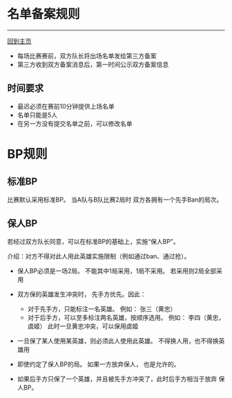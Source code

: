 # 名单备案规则
---
[回到主页](README.md)

- 每场比赛赛前，双方队长将出场名单发给第三方备案
- 第三方收到双方备案消息后，第一时间公示双方备案信息

## 时间要求
- 最迟必须在赛前10分钟提供上场名单
- 名单只能是5人
- 在另一方没有提交名单之前，可以修改名单

# BP规则

## 标准BP
比赛默认采用标准BP。 当A队与B队比赛2局时 双方各拥有一个先手Ban的局次。

## 保人BP
若经过双方队长同意，可以在标准BP的基础上，实施“保人BP”。

介绍：<style color="red">双方提交名单时，各方在提交5个比赛者的姓名的基础上， 还可以为至多一名比赛者标注此人将使用的英雄。</style>对方不得对此人用此英雄实施限制（例如通过ban、通过抢）。 

- 保人BP必须是一场2局。  不能其中1局采用，1局不采用。 若采用则2局全部采用

- 双方保的英雄发生冲突时， 先手方优先。因此：
  - 对于先手方，只能标注一名英雄。 例如：  张三（黄忠）  
  - 对于后手方，可以至多标注两名英雄，按顺序选用。 例如：  李四（黄忠， 虞姬）  此时一旦黄忠冲突，可以保用虞姬
  
- 一旦保了某人使用某英雄，则必须此人使用此英雄。 不得换人用，也不得换英雄用

- 即使约定了保人BP的局。  如果一方放弃保人， 也是允许的。 

- 如果后手方只保了一个英雄，并且被先手方冲突了，此时后手方相当于放弃 保人BP。
